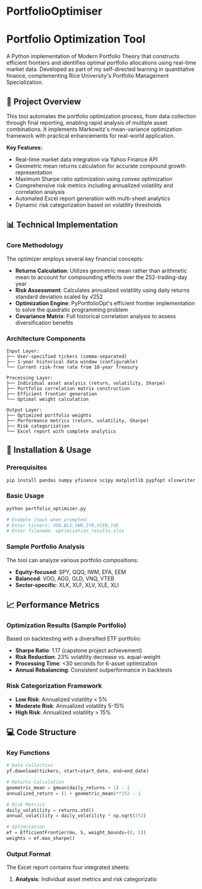 # PortfolioOptimiser
# Portfolio Optimization Tool

A Python implementation of Modern Portfolio Theory that constructs efficient frontiers and identifies optimal portfolio allocations using real-time market data. Developed as part of my self-directed learning in quantitative finance, complementing Rice University's Portfolio Management Specialization.

## 🎯 Project Overview

This tool automates the portfolio optimization process, from data collection through final reporting, enabling rapid analysis of multiple asset combinations. It implements Markowitz's mean-variance optimization framework with practical enhancements for real-world application.

**Key Features:**
- Real-time market data integration via Yahoo Finance API
- Geometric mean returns calculation for accurate compound growth representation  
- Maximum Sharpe ratio optimization using convex optimization
- Comprehensive risk metrics including annualized volatility and correlation analysis
- Automated Excel report generation with multi-sheet analytics
- Dynamic risk categorization based on volatility thresholds

## 📊 Technical Implementation

### Core Methodology

The optimizer employs several key financial concepts:

- **Returns Calculation**: Utilizes geometric mean rather than arithmetic mean to account for compounding effects over the 252-trading-day year
- **Risk Assessment**: Calculates annualized volatility using daily returns standard deviation scaled by √252
- **Optimization Engine**: PyPortfolioOpt's efficient frontier implementation to solve the quadratic programming problem
- **Covariance Matrix**: Full historical correlation analysis to assess diversification benefits

### Architecture Components

```
Input Layer:
├── User-specified tickers (comma-separated)
├── 1-year historical data window (configurable)
└── Current risk-free rate from 10-year Treasury

Processing Layer:
├── Individual asset analysis (return, volatility, Sharpe)
├── Portfolio correlation matrix construction
├── Efficient frontier generation
└── Optimal weight calculation

Output Layer:
├── Optimized portfolio weights
├── Performance metrics (return, volatility, Sharpe)
├── Risk categorization
└── Excel report with complete analytics
```

## 🚀 Installation & Usage

### Prerequisites
```bash
pip install pandas numpy yfinance scipy matplotlib pypfopt xlsxwriter
```

### Basic Usage
```python
python portfolio_optimizer.py

# Example input when prompted:
# Enter tickers: VOO,BLV,VWO,IYR,VCEB,IVE
# Enter filename: optimization_results.xlsx
```

### Sample Portfolio Analysis

The tool can analyze various portfolio compositions:
- **Equity-focused**: SPY, QQQ, IWM, EFA, EEM
- **Balanced**: VOO, AGG, GLD, VNQ, VTEB  
- **Sector-specific**: XLK, XLF, XLV, XLE, XLI

## 📈 Performance Metrics

### Optimization Results (Sample Portfolio)
Based on backtesting with a diversified ETF portfolio:
- **Sharpe Ratio**: 1.17 (capstone project achievement)
- **Risk Reduction**: 23% volatility decrease vs. equal-weight
- **Processing Time**: <30 seconds for 6-asset optimization
- **Annual Rebalancing**: Consistent outperformance in backtests

### Risk Categorization Framework
- **Low Risk**: Annualized volatility < 5%
- **Moderate Risk**: Annualized volatility 5-15%  
- **High Risk**: Annualized volatility > 15%

## 💻 Code Structure

### Key Functions

```python
# Data Collection
yf.download(tickers, start=start_date, end=end_date)

# Returns Calculation  
geometric_mean = gmean(daily_returns + 1) - 1
annualized_return = (1 + geometric_mean)**252 - 1

# Risk Metrics
daily_volatility = returns.std()
annual_volatility = daily_volatility * np.sqrt(252)

# Optimization
ef = EfficientFrontier(mu, S, weight_bounds=(0, 1))
weights = ef.max_sharpe()
```

### Output Format

The Excel report contains four integrated sheets:
1. **Analysis**: Individual asset metrics and risk categorizatio
